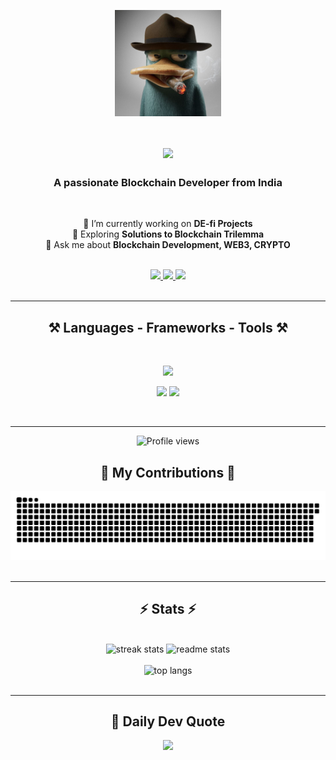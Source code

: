 <p align="center">
  <img align="center" alt="coding" width="170" src="https://github.com/Platypus96/Platypus96/blob/main/Platypus.jpg">
</p>

<h1 align="center">
  <img align="center" src="https://readme-typing-svg.herokuapp.com/?font=Righteous&size=35&center=true&vCenter=true&width=500&height=70&duration=4000&lines=Hi+There!+👋;+I'm+Adarsh+Kumar!;" />
</h1>

<h3 align="center">A passionate Blockchain Developer from India</h3>

<br/>

<div align="center">
  
🔭 I’m currently working on **DE-fi Projects** <br/>
🌱 Exploring **Solutions to Blockchain Trilemma** <br/>
💬 Ask me about **Blockchain Development, WEB3, CRYPTO** <br/>

</div>

<br/>

<div align="center">
  <a href="mailto:adarshkr1375@gmail.com">
    <img src="https://img.shields.io/badge/Gmail-333333?style=for-the-badge&logo=gmail&logoColor=red" />
  </a>
  <a href="https://www.linkedin.com/in/adarsh-kumar-6a403a297/" target="_blank">
    <img src="https://img.shields.io/badge/LinkedIn-0077B5?style=for-the-badge&logo=linkedin&logoColor=white" />
  </a>
  <a href="https://platypus96.github.io/Platypus96_portfolio/" target="_blank">
    <img src="https://img.shields.io/badge/Portfolio-FF5722?style=for-the-badge&logo=google-chrome&logoColor=white" />
  </a>
</div>

<br/>
<hr/>

<h2 align="center">⚒️ Languages - Frameworks - Tools ⚒️</h2>
<br/>

<p align="center">
  <img src="https://skillicons.dev/icons?i=solidity,react,tailwind,html,css,github,git,javascript,nodejs,mongodb,c,cpp" />
</p>

<p align="center">
  <img src="https://img.shields.io/badge/Web3.js-black?style=for-the-badge&logo=web3.js&logoColor=white" />
  <img src="https://img.shields.io/badge/Hardhat- black?style=for-the-badge&logo=ethereum&logoColor=black" />
</p>

<br/>
<hr/>

<div align="center">
  
![Profile views](https://komarev.com/ghpvc/?username=Platypus96&label=Profile%20views&color=0e75b6&style=flat)
</div>


<div align="center">
  <h2>🐍 My Contributions 🐍</h2>
  <img src="https://raw.githubusercontent.com/Platypus96/Platypus96/output/github-snake-dark.svg" />
</div>



<br/>
<hr/>

<h2 align="center">⚡ Stats ⚡</h2>
<br/>

<div align="center">
  <img width="390" src="https://github-readme-streak-stats-salesp07.vercel.app/?user=Platypus96&count_private=true&theme=react&border_radius=10" alt="streak stats"/>
  <img width="390" src="https://github-readme-stats-salesp07.vercel.app/api?username=Platypus96&count_private=true&show_icons=true&theme=react&rank_icon=github&border_radius=10" alt="readme stats" />
  <br/><br/>
  <img width="325" src="https://github-readme-stats-salesp07.vercel.app/api/top-langs/?username=Platypus96&hide=HTML&langs_count=8&layout=compact&theme=react&border_radius=10&size_weight=0.5&count_weight=0.5" alt="top langs" />
</div>

<br/>
<hr/>

<h2 align="center">🧠 Daily Dev Quote</h2>

<p align="center">
  <img src="https://quotes-github-readme.vercel.app/api?type=horizontal&theme=dark" />
</p>

<br/>

<!-- Optional: Ko-fi donation button (currently empty link) -->
<div align="center">
  <a href="https://ko-fi.com/your_kofi_username" target="_blank">
    <!-- You can add your ko-fi button here if needed -->
  </a>
</div>
